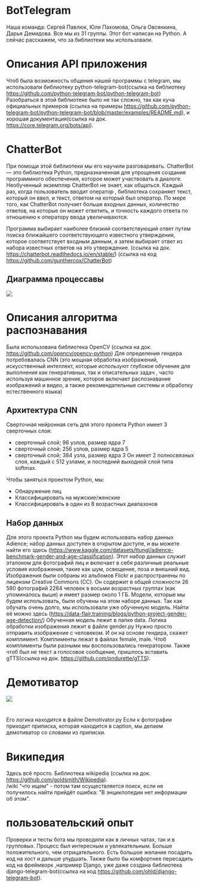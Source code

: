 # BotTelegram
Наша команда: Сергей Павлюк, Юля Пахомова, Ольга Овсянкина, Дарья Демидова. Все мы из 31 группы.
Этот бот написан на Python.
А сейчас расскажем, что за библиотеки мы использовали.
# Описания API приложения
Чтоб была возможность общения нашей программы с telegram, мы использовали библиотеку python-telegram-bot(ссылка на библиотеку https://github.com/python-telegram-bot/python-telegram-bot)
Разобраться в этой библиотеке было не так сложно, так как куча официальных примеров (ссылка на примеры https://github.com/python-telegram-bot/python-telegram-bot/blob/master/examples/README.md), и хорошая документация(ссылка на док. https://core.telegram.org/bots/api).
# ChatterBot
При помощи этой библиотеки мы его научили разговаривать.
ChatterBot — это библиотека Python,
предназначенная для упрощения создания программного обеспечения, которое может участвовать в диалоге.
Необученный экземпляр ChatterBot не знает, как общаться. 
Каждый раз, когда пользователь вводит оператор , библиотека сохраняет текст, который он ввел, и текст, ответом на который был оператор. 
По мере того, как ChatterBot получает больше входных данных, количество ответов, на которые он может ответить,
и точность каждого ответа по отношению к оператору ввода увеличиваются.

Программа выбирает наиболее близкий соответствующий ответ путем поиска ближайшего соответствующего известного утверждения, которое соответствует входным данным,
а затем выбирает ответ из набора известных ответов на это утверждение.
(ссылка на док. https://chatterbot.readthedocs.io/en/stable/)
(ссылка на код https://github.com/gunthercox/ChatterBot)
## Диаграмма процессавы
![](https://chatterbot.readthedocs.io/en/stable/_images/chatterbot-process-flow.svg)
# Описания алгоритма распознавания
Была использована библиотека OpenCV (ссылка на док. https://github.com/opencv/opencv-python)
Для определения гендера потребовалась CNN (это мощная обработка изображений, искусственный интеллект, 
которые используют глубокое обучение для выполнения как генеративных, так и описательных задач , часто используя машинное зрение, 
которое включает распознавание изображений и видео, а также рекомендательные системы и обработку естественного языка)
## Архитектура CNN
Сверточная нейронная сеть для этого проекта Python имеет 3 сверточных слоя:

- сверточный слой; 96 узлов, размер ядра 7
- сверточный слой; 256 узлов, размер ядра 5
- сверточный слой; 384 узла, размер ядра 3
Он имеет 2 полносвязных слоя, каждый с 512 узлами, и последний выходной слой типа softmax.

Чтобы заняться проектом Python, мы:

- Обнаружение лиц
- Классифицировать на мужские/женские
- Классифицировать в один из 8 возрастных диапазонов
## Набор данных
Для этого проекта Python мы будем использовать набор данных Adience; набор данных доступен в открытом доступе, 
и вы можете найти его здесь (https://www.kaggle.com/datasets/ttungl/adience-benchmark-gender-and-age-classification). Этот набор данных служит эталоном для фотографий лиц и включает в себя различные реальные условия изображения, такие как шум, освещение, поза и внешний вид. Изображения были собраны из альбомов Flickr и распространены по лицензии Creative Commons (CC). Он содержит 
в общей сложности 26 580 фотографий 2284 человек в восьми возрастных группах (как упоминалось выше) 
и имеет размер около 1 ГБ. Модели, которые мы будем использовать, были обучены на этом наборе данных.
Так как обучать очень долго, мы использовали уже обученную модель. Найти её можно здесь 
(https://data-flair.training/blogs/python-project-gender-age-detection/)
Обученная модель лежит в папке data.
Логика обработки изображения лежит в файле gender.py
Нужно просто отправить изображение с человеком.
И он на основе гендера, скажет комплимент.
Комплименты лежат в файлах female, male.
Чтоб комплименты были разными мы воспользовались генератором.
Также чтоб был не текст а голосовое сообщение, пришлось вставить gTTS(ссылка на док. https://github.com/pndurette/gTTS).
# Демотиватор
![](https://demotivatorium.ru/sstorage/3/2020/01/05195805256868/demotivatorium_ru_kitajskie_hakeri_s_pomosh_u_jazikov_182395.jpg)
#
Его логика находится в файле Demotivator.py 
Если к фотографии приходит приписка, которая находится в caption, мы делаем демотиватор со словами из приписки.
# Википедия
Здесь всё просто. Библиотека wikipedia (ссылка на док. https://github.com/goldsmith/Wikipedia).  
/wiki "что ищем" -
потом там осуществляется поиск, если не получилось найти прийдёт ошибка: "В энциклопедии нет информации об этом".
# пользовательский опыт
Проверки и тесты бота мы проводили как в личных чатах, так и в групповых. Процесс был интересным и увлекательным. Больше положительного, чем отрицательного. Есть большое желание посадить код на хост и дальше улудшать.
Также было бы комфортнее пересадить код на фреймворк ,например Django, уже даже создана библиотека django-telegram-bot(ссылка на код https://github.com/ohld/django-telegram-bot).
